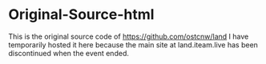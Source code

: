 # Original-Source-html
This is the original source code of https://github.com/ostcnw/land
I have temporarily hosted it here because the main site at land.iteam.live has been discontinued when the event ended.
